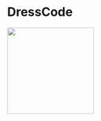# DressCode
<img src="https://github.com/user-attachments/assets/8e698bef-ce25-477e-9720-fa83a768e06a" width="200" height="200">
